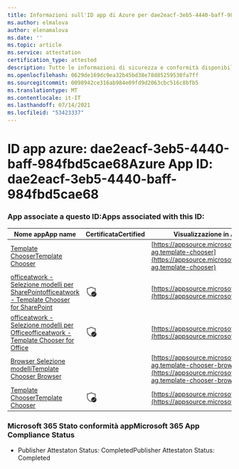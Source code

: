 ```yaml
---
title: Informazioni sull'ID app di Azure per dae2eacf-3eb5-4440-baff-984fbd5cae68
ms.author: elmalova
author: elenamalova
ms.date: ''
ms.topic: article
ms.service: attestation
certification_type: attested
description: Tutte le informazioni di sicurezza e conformità disponibili per dae2eacf-3eb5-4440-baff-984fbd5cae68.
ms.openlocfilehash: 0629de169dc9ea32b45bd38e78d85259530fa7ff
ms.sourcegitcommit: 0098942ce316ab984e09fd9d2063cbc516c8bfb5
ms.translationtype: MT
ms.contentlocale: it-IT
ms.lasthandoff: 07/14/2021
ms.locfileid: "53423337"
---
```

# <a name="azure-app-id-dae2eacf-3eb5-4440-baff-984fbd5cae68"></a><span data-ttu-id="638e0-103">ID app azure: dae2eacf-3eb5-4440-baff-984fbd5cae68</span><span class="sxs-lookup"><span data-stu-id="638e0-103">Azure App ID: dae2eacf-3eb5-4440-baff-984fbd5cae68</span></span>


### <a name="apps-associated-with-this-id"></a><span data-ttu-id="638e0-104">App associate a questo ID:</span><span class="sxs-lookup"><span data-stu-id="638e0-104">Apps associated with this ID:</span></span>
| <span data-ttu-id="638e0-105">**Nome app**</span><span class="sxs-lookup"><span data-stu-id="638e0-105">**App name**</span></span> | <span data-ttu-id="638e0-106">**Certificata**</span><span class="sxs-lookup"><span data-stu-id="638e0-106">**Certified**</span></span> | <span data-ttu-id="638e0-107">**Visualizzazione in AppSource**</span><span class="sxs-lookup"><span data-stu-id="638e0-107">**View in AppSource**</span></span> |
|-|-|-|
| [<span data-ttu-id="638e0-108">Template Chooser</span><span class="sxs-lookup"><span data-stu-id="638e0-108">Template Chooser</span></span>](https://docs.microsoft.com/en-us/microsoft-365-app-certification/forward/officeatwork-ag.template-chooser) |  | [https://appsource.microsoft.com/product/office/officeatwork-ag.template-chooser](https://appsource.microsoft.com/product/office/officeatwork-ag.template-chooser) |
| [<span data-ttu-id="638e0-109">officeatwork - Selezione modelli per SharePoint</span><span class="sxs-lookup"><span data-stu-id="638e0-109">officeatwork - Template Chooser for SharePoint</span></span>](https://docs.microsoft.com/en-us/microsoft-365-app-certification/forward/WA200001923) | <img alt="Certified application badge" src="../media/certified-badge.png" height="25" width="25" /> | [https://appsource.microsoft.com/product/office/WA200001923](https://appsource.microsoft.com/product/office/WA200001923) |
| [<span data-ttu-id="638e0-110">officeatwork - Selezione modelli per Office</span><span class="sxs-lookup"><span data-stu-id="638e0-110">officeatwork - Template Chooser for Office</span></span>](https://docs.microsoft.com/en-us/microsoft-365-app-certification/forward/WA104380050) | <img alt="Certified application badge" src="../media/certified-badge.png" height="25" width="25" /> | [https://appsource.microsoft.com/product/office/WA104380050](https://appsource.microsoft.com/product/office/WA104380050) |
| [<span data-ttu-id="638e0-111">Browser Selezione modelli</span><span class="sxs-lookup"><span data-stu-id="638e0-111">Template Chooser Browser</span></span>](https://docs.microsoft.com/en-us/microsoft-365-app-certification/forward/officeatwork-ag.template-chooser-browser) |  | [https://appsource.microsoft.com/product/office/officeatwork-ag.template-chooser-browser](https://appsource.microsoft.com/product/office/officeatwork-ag.template-chooser-browser) |
| [<span data-ttu-id="638e0-112">Template Chooser</span><span class="sxs-lookup"><span data-stu-id="638e0-112">Template Chooser</span></span>](https://docs.microsoft.com/en-us/microsoft-365-app-certification/forward/WA200000110) | <img alt="Certified application badge" src="../media/certified-badge.png" height="25" width="25" /> | [https://appsource.microsoft.com/product/office/WA200000110](https://appsource.microsoft.com/product/office/WA200000110) |

### <a name="microsoft-365-app-compliance-status"></a><span data-ttu-id="638e0-113">Microsoft 365 Stato conformità app</span><span class="sxs-lookup"><span data-stu-id="638e0-113">Microsoft 365 App Compliance Status</span></span>
- <span data-ttu-id="638e0-114">Publisher Attestaton Status: Completed</span><span class="sxs-lookup"><span data-stu-id="638e0-114">Publisher Attestaton Status: Completed</span></span>
